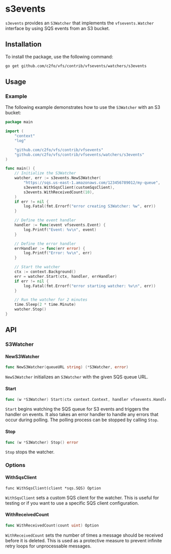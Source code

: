 # s3events

`s3events` provides an `S3Watcher` that implements the `vfsevents.Watcher` interface by using SQS events from an S3 bucket.

## Installation

To install the package, use the following command:

```bash
go get github.com/c2fo/vfs/contrib/vfsevents/watchers/s3events
```

## Usage

### Example

The following example demonstrates how to use the `S3Watcher` with an S3 bucket:

```go
package main

import (
	"context"
	"log"

	"github.com/c2fo/vfs/contrib/vfsevents"
	"github.com/c2fo/vfs/contrib/vfsevents/watchers/s3events"
)

func main() {
	// Initialize the S3Watcher
	watcher, err := s3events.NewS3Watcher(
		"https://sqs.us-east-1.amazonaws.com/123456789012/my-queue",
		s3events.WithSqsClient(customSqsClient),
		s3events.WithReceivedCount(10),
	)
	if err != nil {
		log.Fatal(fmt.Errorf("error creating S3Watcher: %w", err))
	}

	// Define the event handler
	handler := func(event vfsevents.Event) {
		log.Printf("Event: %v\n", event)
	}

	// Define the error handler
	errHandler := func(err error) {
		log.Printf("Error: %v\n", err)
	}

	// Start the watcher
	ctx := context.Background()
	err = watcher.Start(ctx, handler, errHandler)
	if err != nil {
		log.Fatal(fmt.Errorf("error starting watcher: %v\n", err))
	}

	// Run the watcher for 2 minutes
	time.Sleep(2 * time.Minute)
	watcher.Stop()
}
```

## API

### S3Watcher

#### NewS3Watcher

```go
func NewS3Watcher(queueURL string) (*S3Watcher, error)
```

`NewS3Watcher` initializes an `S3Watcher` with the given SQS queue URL.

#### Start

```go
func (w *S3Watcher) Start(ctx context.Context, handler vfsevents.HandlerFunc, errHandler func(error)) error
```

`Start` begins watching the SQS queue for S3 events and triggers the handler on events. It also takes an error handler to handle any errors that occur during polling. The polling process can be stopped by calling `Stop`.

#### Stop

```go
func (w *S3Watcher) Stop() error
```

`Stop` stops the watcher.

### Options
#### WithSqsClient
```
func WithSqsClient(client *sqs.SQS) Option
```
`WithSqsClient` sets a custom SQS client for the watcher. This is useful for testing or if you want to use a specific SQS client configuration.

#### WithReceivedCount
```go
func WithReceivedCount(count uint) Option
```
`WithReceivedCount` sets the number of times a message should be received before it is deleted. This is used as a protective measure to prevent infinite retry loops for unprocessable messages.